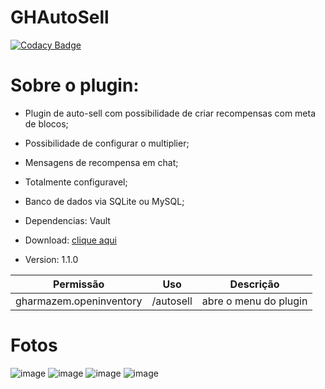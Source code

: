 # GHAutoSell
[![Codacy Badge](https://app.codacy.com/project/badge/Grade/feb4f2ef8b0248acb643b3fb88695ae6)](https://app.codacy.com/gh/mutamex-gh/GHAutoSell/dashboard?utm_source=gh&utm_medium=referral&utm_content=&utm_campaign=Badge_grade)
# Sobre o plugin:
- Plugin de auto-sell com possibilidade de criar recompensas com meta de blocos;
- Possibilidade de configurar o multiplier;
- Mensagens de recompensa em chat;
- Totalmente configuravel;
- Banco de dados via SQLite ou MySQL;

- Dependencias: Vault
- Download: [clique aqui](https://github.com/mutamex-gh/GHAutoSell/releases/download/GHAutosell/GHAutoSell.jar)
- Version: 1.1.0

| Permissão               | Uso       | Descrição             |
|-------------------------|-----------|-----------------------|
| gharmazem.openinventory | /autosell | abre o menu do plugin | 

# Fotos

![image](https://github.com/user-attachments/assets/ee3132f6-dedc-4191-9972-d216f8016647)
![image](https://github.com/user-attachments/assets/d6f85359-7366-496d-8cb0-94020e322d57)
![image](https://github.com/user-attachments/assets/c7c9b423-524f-4106-aed6-c4c2bfca1b41)
![image](https://github.com/user-attachments/assets/7386d7bd-660a-4fef-a810-10c029a084c8)
